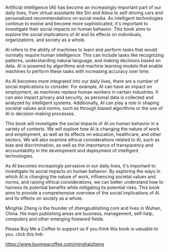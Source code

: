 
Artificial intelligence (AI) has become an increasingly important part of our daily lives, from virtual assistants like Siri and Alexa to self-driving cars and personalized recommendations on social media. As intelligent technologies continue to evolve and become more sophisticated, it's important to investigate their social impacts on human behavior. This book aims to explore the social implications of AI and its effects on individuals, organizations, and society as a whole.

AI refers to the ability of machines to learn and perform tasks that would normally require human intelligence. This can include tasks like recognizing patterns, understanding natural language, and making decisions based on data. AI is powered by algorithms and machine learning models that enable machines to perform these tasks with increasing accuracy over time.

As AI becomes more integrated into our daily lives, there are a number of social implications to consider. For example, AI can have an impact on employment, as machines replace human workers in certain industries. It can also impact privacy and security, as personal data is collected and analyzed by intelligent systems. Additionally, AI can play a role in shaping societal values and norms, such as through biased algorithms or the use of AI in decision-making processes.

This book will investigate the social impacts of AI on human behavior in a variety of contexts. We will explore how AI is changing the nature of work and employment, as well as its effects on education, healthcare, and other sectors. We will also examine ethical considerations related to AI, such as bias and discrimination, as well as the importance of transparency and accountability in the development and deployment of intelligent technologies.

As AI becomes increasingly pervasive in our daily lives, it's important to investigate its social impacts on human behavior. By exploring the ways in which AI is changing the nature of work, influencing societal values and norms, and raising ethical considerations, we can better understand how to harness its potential benefits while mitigating its potential risks. This book aims to provide a comprehensive overview of the social implications of AI and its effects on society as a whole.

MingHai Zheng is the founder of zhengpublishing.com and lives in Wuhan, China. His main publishing areas are business, management, self-help, computers and other emerging foreword fields.

Please Buy Me a Coffee to support us if you think this book is valuable to you. click this link:

https://www.buymeacoffee.com/minghaizheng
